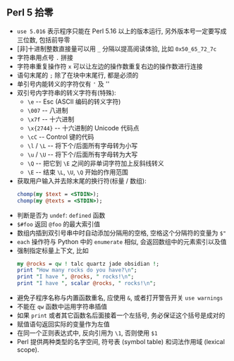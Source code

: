## Perl 5 拾零

- `use 5.016` 表示程序只能在 Perl 5.16 以上的版本运行,
  另外版本号一定要写成三位数, 包括前导零
- [非]十进制整数直接量可以用 `_` 分隔以提高阅读体验,
  比如 `0x50_65_72_7c`
- 字符串用点号 `.` 拼接
- 字符串重复操作符 `x` 可以让左边的操作数重复右边的操作数进行连接
- 语句末尾的 `;` 除了在块中末尾行, 都是必须的
- 单引号内能转义的字符仅有 `'` 及 '\'
- 双引号内字符串的转义字符有(特殊):
  - `\e` -- Esc (ASCII 编码的转义字符)
  - `\007` -- 八进制
  - `\x7f` -- 十六进制
  - `\x{2744}` -- 十六进制的 Unicode 代码点
  - `\cC` -- Control 键的代码
  - `\l` / `\L` -- 将下个/后面所有字母转为小写
  - `\u` / `\U` -- 将下个/后面所有字母转为大写
  - `\Q` -- 把它到 `\E` 之间的非单词字符加上反斜线转义
  - `\E` -- 结束 `\L`, `\U`, `\Q` 开始的作用范围
- 获取用户输入并去除末尾的换行符(标量 / 数组):
  ```perl
  chomp(my $text = <STDIN>);
  chomp(my @texts = <STDIN>);
  ```
- 判断是否为 `undef`: `defined` 函数
- `$#foo` 返回 `@foo` 的最大索引值
- 数组内插到双引号串中时自动添加分隔用的空格, 空格这个分隔符的变量为 `$"`
- `each` 操作符与 Python 中的 `enumerate` 相似, 会返回数组中的元素索引以及值
- 强制指定标量上下文, 比如
  ```perl
  my @rocks = qw ! talc quartz jade obsidian !;
  print "How many rocks do you have?\n";
  print "I have ", @rocks, " rocks!\n";
  print "I have ", scalar @rocks, " rocks!\n";
  ```
- 避免子程序名称与内置函数重名, 应使用 `&`, 或者打开警告开关 `use warnings`
- 不能在 `qw` 函数中运用字符串插值
- 如果 `print` 或者其它函数名后面接着一个左括号, 务必保证这个括号是成对的
- 赋值语句返回实际的变量作为左值
- 在同一个正则表达式中, 反向引用为 `\1`, 否则使用 `$1`
- Perl 提供两种类型的名字空间, 符号表 (symbol table) 和词法作用域
  (lexical scope).
